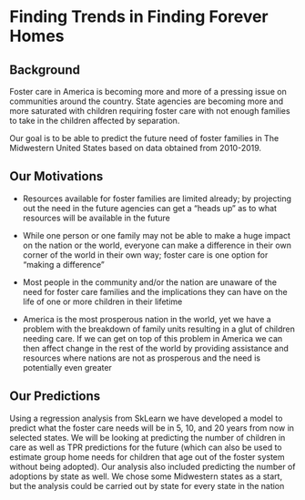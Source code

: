 # Finding Trends in Finding Forever Homes


## Background 


Foster care in America is becoming more and more of a pressing issue on communities around the country. State agencies are becoming more and more saturated with children requiring foster care with not enough families to take in the children affected by separation. 


Our goal is to be able to predict the future need of foster families in The Midwestern United States based on data obtained from 2010-2019.


## Our Motivations


* Resources available for foster families are limited already; by projecting out the need in the future agencies can get a “heads up” as to what resources will be available in the future


* While one person or one family may not be able to make a huge impact on the nation or the world, everyone can make a difference in their own corner of the world in their own way; foster care is one option for “making a difference”


* Most people in the community and/or the nation are unaware of the need for foster care families and the implications they can have on the life of one or more children in their lifetime


* America is the most prosperous nation in the world, yet we have a problem with the breakdown of family units resulting in a glut of children needing care.  If we can get on top of this problem in America we can then affect change in the rest of the world by providing assistance and resources where nations are not as prosperous and the need is potentially even greater


## Our Predictions


Using a regression analysis from SkLearn we have developed a model to predict what the foster care needs will be in 5, 10, and 20 years from now in selected states.  We will be looking at predicting the number of children in care as well as TPR predictions for the future (which can also be used to estimate group home needs for children that age out of the foster system without being adopted).  Our analysis also included predicting the number of adoptions by state as well.  We chose some Midwestern states as a start, but the analysis could be carried out by state for every state in the nation
